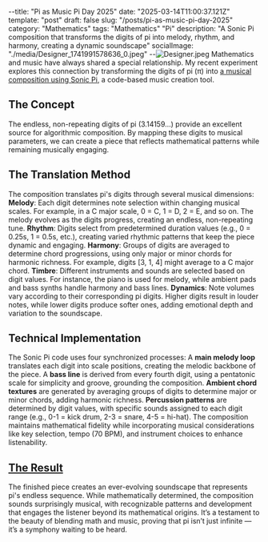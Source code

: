 --title: "Pi as Music Pi Day 2025"
  date: "2025-03-14T11:00:37.121Z"
  template: "post"
  draft: false
  slug: "/posts/pi-as-music-pi-day-2025"
  category: "Mathematics"
  tags:
    "Mathematics"
    "Pi"
  description: "A Sonic Pi composition that transforms the digits of pi into melody, rhythm, and harmony, creating a dynamic soundscape"
  socialImage: "./media/Designer_1741991578636_0.jpeg"
  --![Designer.jpeg](../assets/Designer_1741991578636_0.jpeg)
Mathematics and music have always shared a special relationship. My recent experiment explores this connection by transforming the digits of pi (π) into [a musical composition using Sonic Pi](https://x.com/NourAbosen/status/1900670730791952420), a code-based music creation tool.
## The Concept
The endless, non-repeating digits of pi (3.14159...) provide an excellent source for algorithmic composition. By mapping these digits to musical parameters, we can create a piece that reflects mathematical patterns while remaining musically engaging.
## The Translation Method
The composition translates pi's digits through several musical dimensions:
	**Melody**: Each digit determines note selection within changing musical scales. For example, in a C major scale, 0 = C, 1 = D, 2 = E, and so on. The melody evolves as the digits progress, creating an endless, non-repeating tune.
	**Rhythm**: Digits select from predetermined duration values (e.g., 0 = 0.25s, 1 = 0.5s, etc.), creating varied rhythmic patterns that keep the piece dynamic and engaging.
	**Harmony**: Groups of digits are averaged to determine chord progressions, using only major or minor chords for harmonic richness. For example, digits [3, 1, 4] might average to a C major chord.
	**Timbre**: Different instruments and sounds are selected based on digit values. For instance, the piano is used for melody, while ambient pads and bass synths handle harmony and bass lines.
	**Dynamics**: Note volumes vary according to their corresponding pi digits. Higher digits result in louder notes, while lower digits produce softer ones, adding emotional depth and variation to the soundscape.
## Technical Implementation
The Sonic Pi code uses four synchronized processes:
	A **main melody loop** translates each digit into scale positions, creating the melodic backbone of the piece.
	A **bass line** is derived from every fourth digit, using a pentatonic scale for simplicity and groove, grounding the composition.
	**Ambient chord textures** are generated by averaging groups of digits to determine major or minor chords, adding harmonic richness.
	**Percussion patterns** are determined by digit values, with specific sounds assigned to each digit range (e.g., 0-1 = kick drum, 2-3 = snare, 4-5 = hi-hat).
The composition maintains mathematical fidelity while incorporating musical considerations like key selection, tempo (70 BPM), and instrument choices to enhance listenability.
## [The Result](https://x.com/NourAbosen/status/1900670730791952420)
The finished piece creates an ever-evolving soundscape that represents pi's endless sequence. While mathematically determined, the composition sounds surprisingly musical, with recognizable patterns and development that engages the listener beyond its mathematical origins. It’s a testament to the beauty of blending math and music, proving that pi isn’t just infinite — it’s a symphony waiting to be heard.